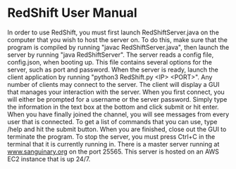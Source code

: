# RedShift User Manual

In order to use RedShift, you must first launch RedShiftServer.java on the computer that you wish to host the server on. To do this, make sure that the program is compiled by running "javac RedShiftServer.java", then launch the server by running "java RedShiftServer". The server reads a config file, config.json, when booting up. This file contains several options for the server, such as port and password. When the server is ready, launch the client application by running "python3 RedShift.py \<IP\> \<PORT\>". Any number of clients may connect to the server. The client will display a GUI that manages your interaction with the server. When you first connect, you will either be prompted for a username or the server password. Simply type the information in the text box at the bottom and click submit or hit enter. When you have finally joined the channel, you will see messages from every user that is connected. To get a list of commands that you can use, type /help and hit the submit button. When you are finished, close out the GUI to terminate the program. To stop the server, you must press Ctrl+C in the terminal that it is currently running in. There is a master server running at www.sanguinary.org on the port 25565. This server is hosted on an AWS EC2 instance that is up 24/7.

